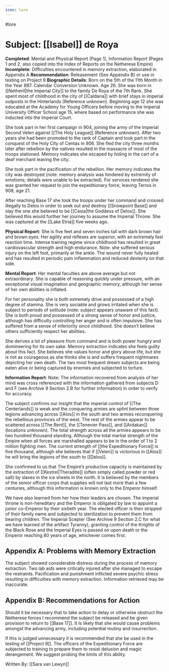 ```yaml
---
icon: lore 
---
```

#lore

# Subject: [[Isabel]] de Roya

**Completed**: Mental and Physical Report (Page 1), Information Report (Pages 1 and 2, also copied into the Index of Reports on the Netherese Empire)
**Incomplete**: Difficulties encountered in memory extraction, elaborated in Appendix A
**Recommendation**: Releasement (See Appendix B) or use in testing on Project 9
**Biographic Details**: Born on the 5th of the 11th Month in the Year 887. Calendar Conversion Unknown. Age 26. She was born in [[Netheril|the Imperial City]] to the family De Roya of the 7th Rank. She spent most of childhood in the city of [[Caldaria]] with brief stays in imperial outposts in the Hinterlands (Reference unknown). Beginning age 12 she was educated at the Academy for Young Officers before moving to the Imperial University Officer School age 15, where based on performance she was inducted into the Imperial Court.

She took part in her first campaign in 904, joining the army of the Imperial Second Velen against [[The Holy League]] (Reference unknown). After two years she had been promoted to the rank of Captain and took part in the conquest of the Holy City of Centas in 906. She fled the city three months later after rebellion by the natives resulted in the massacre of most of the troops stationed. Memory indicates she escaped by hiding in the cart of a deaf merchant leaving the city. 

She took part in the pacification of the rebellion. Her memory indicates the city was destroyed (note: memory analysis was hindered by extremity of emotions; details were unable to be extracted). For services rendered she was granted her request to join the expeditionary force, leaving Terros in 908, age 21.

After reaching Base 17 she took the troops under her command and crossed illegally to Delos in order to seek out and destroy [[Snowpoint Base]] and slay the one she believed to be [[Casia|the Goddess of Delos]]. She believed this would further her journey to assume the Imperial Throne. She was captured at the [[Lake Etria]] five weeks ago.

**Physical Report**:
She is five feet and seven inches tall with dark brown hair and brown eyes.
Her agility and reflexes are superior, with an extremely fast reaction time. Intense training regime since childhood has resulted in great cardiovascular strength and high endurance.
Note: she suffered serious injury on the left foot, primarily at the ankle. The wound never fully healed and has resulted in periodic pain inflammation and reduced dexterity on that side.

**Mental Report**:
Her mental faculties are above average but not extraordinary. She is capable of reasoning quickly under pressure, with an exceptional visual imagination and geographic memory, although her sense of her own abilities is inflated.

For her personality she is both extremely drive and possessed of a high degree of stamina. She is very sociable and grows irritated when she is subject to periods of solitude (note: subject appears unaware of this fact). She is both proud and possessed of a strong sense of honor and justice, although has difficulty controlling her anger and is often impulsive. She has suffered from a sense of inferiority since childhood. She doesn’t believe others sufficiently respect her abilities.

She derives a lot of pleasure from command and is both power hungry and domineering for its own sake. Memory extraction indicates she feels guilty about this fact. She believes she values honor and glory above life, but she is not as courageous as she thinks she is and suffers frequent nightmares depicting her own death. The two most frequent dream subjects are being eaten alive or being captured by enemies and subjected to torture.

**Information Report**:
Note: The information recovered from analysis of her mind was cross referenced with the information gathered from subjects D and F (see Archive 9 Section 2.B for further information) in order to verify for accuracy. 

The subject confirms our insight that the imperial control of [[The Centerlands]] is weak and the conquering armies are splint between three legions advancing across [[Alos]] in the south and two armies reconquering the rebellious provinces of the west. The rest of the armies appear to be scattered across [[The Rent]], the [[Tenevier Pass]], and [[Ardakan]] (locations unknown). The total strength across all the armies appears to be two hundred thousand standing. Although the total martial strength of the Empire when all forces are marshalled appears to be in the order of 1 to 2 million fighting men. The current strength of [[the Expeditionary Force]] is five thousand, although she believes that if [[Velen]] is victorious in [[Alos]] he will bring the legions of the south to [[Delos]].

She confirmed to us that The Empire’s productive capacity is maintained by the extraction of [[Kestrel|Theradite]] (often simply called powder or red salt) by slaves in the ice sheets in the north. It is believed by the
members of the senior officer corps that supplies will not last more than a few centuries, although this information is known only to the Emperor himself.

We have also learned from her how their leaders are chosen. The imperial throne is non-hereditary and the Emperor is obligated by law to appoint a junior co-Emperor by their sixtieth year. The elected officer
is then stripped of their family name and subjected to sterilization to prevent them from bearing children. The Imperial Scepter (See Archive 9 Section 2.C for what we have learned of the artifact Tyranny), granting control of the Knights of the Black Rose and the Imperial Eyes is passed on upon death or the Emperor reaching 80 years of age, whichever comes first.

## Appendix A: Problems with Memory Extraction

The subject showed considerable distress during the process of memory extraction. Two lab aids were critically injured after she managed to escape the restraints. Pacification and punishment inflicted severe psychic stress resulting in difficulties with memory extraction. Information retrieved may be inaccurate.

## Appendix B: Recommendations for Action

Should it be necessary that to take action to delay or otherwise obstruct the Netherese forces I recommend the subject be released and be given provision to return to [[Base 17]]. It Is likely that she would cause problems amongst the advancing army, including potential mutiny and insurrection.

If this is judged unnecessary it is recommended that she be used in the testing of [[Project 9]]. The officers of the Expeditionary Force are subjected to training to prepare them to resist delusion and magic derangement. We suggest probing the limits of this ability.

Written By: [[Sara van Lewyn]]